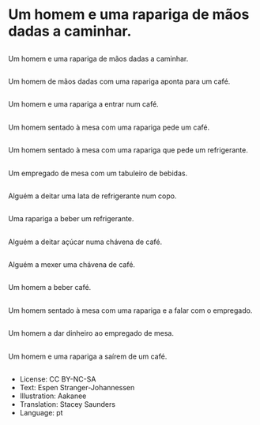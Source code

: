 # Um homem e uma rapariga de mãos dadas a caminhar.

##
Um homem e uma rapariga de mãos dadas a caminhar.

##
Um homem de mãos dadas com uma rapariga aponta para um café.

##
Um homem e uma rapariga a entrar num café.

##
Um homem sentado à mesa com uma rapariga pede um café.

##
Um homem sentado à mesa com uma rapariga que pede um refrigerante.

##
Um empregado de mesa com um tabuleiro de bebidas.

##
Alguém a deitar uma lata de refrigerante num copo.

##
Uma rapariga a beber um refrigerante.

##
Alguém a deitar açúcar numa chávena de café.

##
Alguém a mexer uma chávena de café.

##
Um homem a beber café.

##
Um homem sentado à mesa com uma rapariga e a falar com o empregado.

##
Um homem a dar dinheiro ao empregado de mesa.

##
Um homem e uma rapariga a saírem de um café.

##
* License: CC BY-NC-SA
* Text: Espen Stranger-Johannessen
* Illustration: Aakanee
* Translation: Stacey Saunders
* Language: pt
